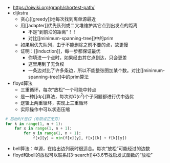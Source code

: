 - https://oiwiki.org/graph/shortest-path/
- dijkstra
  - 贪心[[greedy]]地每次找到离单源最近
  - 用[[adapter]]优先队列或二叉堆维护其它点到出发点的距离
    - 不是“到前沿的距离”！！
    - 对比[[minimum-spanning-tree]]中的prim
  - 如果用优先队列，由于不能删除之前不要的点，故更慢
  - 证明：[[induction]]，每一步都保证最优
    - 你填进一个点时，如果经由其它点到达，只会更差
    - 这里用到了无负权
    - 一条边对比了许多条边，所以不能整张图加某个数。对比[[minimum-spanning-tree]]中的prim算法
- floyd算法
  - 三重循环，每次“放松”一个可能中转点
  - 是一种[[dp]]算法，每次对$O(n^2)$个子问题都进行优中选优
  - 逻辑上两重循环，实现上三重循环
  - 实际操作中可以状态压缩
```python
# 初始时f是权（有限或正无穷）
for k in range(1, n + 1):
    for x in range(1, n + 1):
        for y in range(1, n + 1):
            f[x][y] = min(f[x][y], f[x][k] + f[k][y])
```
- bell算法：单源，在给出边列表时很适合。每次“放松”可能经过的边数
- floyd和bell的放松可以联系[[3-search]]中3.6节找启发式函数的“放松”